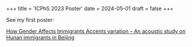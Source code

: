 +++
title = 'ICPhS 2023 Poster'
date = 2024-05-01
draft = false
+++

See my first poster:

 [How Gender Affects Immigrants Accents variation – An acoustic study on Hunan immigrants in Beijing](https://drive.google.com/file/d/1Lo53bj5ysG_Mb12eqRHRoXfGnUR_N5Js/view?usp=drive_link) 